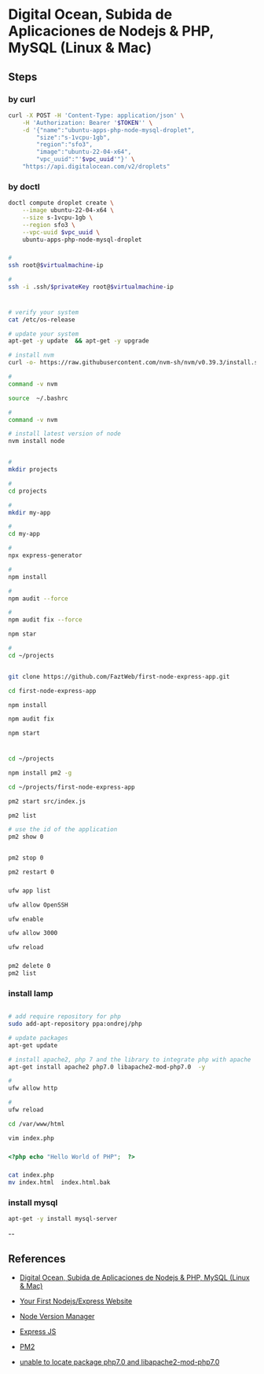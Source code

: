 # Digital Ocean, Subida de Aplicaciones de Nodejs & PHP, MySQL (Linux & Mac)


## Steps


### by curl
```bash
curl -X POST -H 'Content-Type: application/json' \
    -H 'Authorization: Bearer '$TOKEN'' \
    -d '{"name":"ubuntu-apps-php-node-mysql-droplet",
        "size":"s-1vcpu-1gb",
        "region":"sfo3",
        "image":"ubuntu-22-04-x64",
        "vpc_uuid":"'$vpc_uuid'"}' \
    "https://api.digitalocean.com/v2/droplets"
```

### by doctl
```bash
doctl compute droplet create \
    --image ubuntu-22-04-x64 \
    --size s-1vcpu-1gb \
    --region sfo3 \
    --vpc-uuid $vpc_uuid \
    ubuntu-apps-php-node-mysql-droplet
```

###
```bash
#
ssh root@$virtualmachine-ip

#
ssh -i .ssh/$privateKey root@$virtualmachine-ip

```

###
```bash

# verify your system
cat /etc/os-release

# update your system
apt-get -y update  && apt-get -y upgrade

# install nvm
curl -o- https://raw.githubusercontent.com/nvm-sh/nvm/v0.39.3/install.sh | bash

# 
command -v nvm

source  ~/.bashrc

# 
command -v nvm

# install latest version of node
nvm install node


# 
mkdir projects

# 
cd projects

#
mkdir my-app

# 
cd my-app

#
npx express-generator

# 
npm install

#
npm audit --force

#
npm audit fix --force

npm star


```


```bash
#
cd ~/projects


git clone https://github.com/FaztWeb/first-node-express-app.git

cd first-node-express-app

npm install

npm audit fix

npm start

```


###
```bash

cd ~/projects

npm install pm2 -g

cd ~/projects/first-node-express-app

pm2 start src/index.js

pm2 list

# use the id of the application
pm2 show 0


pm2 stop 0

pm2 restart 0
```

###
```bash
ufw app list

ufw allow OpenSSH

ufw enable

ufw allow 3000

ufw reload
```

###
```bash
pm2 delete 0
pm2 list
```


### install lamp
```bash

# add require repository for php
sudo add-apt-repository ppa:ondrej/php

# update packages
apt-get update

# install apache2, php 7 and the library to integrate php with apache
apt-get install apache2 php7.0 libapache2-mod-php7.0  -y 

#
ufw allow http

#
ufw reload

cd /var/www/html

vim index.php
```


###
```php
<?php echo "Hello World of PHP";  ?>

```

###
```bash
cat index.php
mv index.html  index.html.bak

```

### install mysql
```bash
apt-get -y install mysql-server
```



--

## References

- [Digital Ocean, Subida de Aplicaciones de Nodejs & PHP, MySQL (Linux & Mac)](https://www.youtube.com/watch?v=z4SIkzGkDD0&list=PLL0TiOXBeDajr7MaBM4y4VszDu60SFHoO&index=1)

- [Your First Nodejs/Express Website](https://github.com/FaztWeb/first-node-express-app.git)


- [Node Version Manager](https://github.com/nvm-sh/nvm)

- [Express JS](https://expressjs.com/)

- [PM2](https://pm2.keymetrics.io/)

- [unable to locate package php7.0 and libapache2-mod-php7.0](https://askubuntu.com/questions/863627/unable-to-locate-package-php7-0-and-libapache2-mod-php7-0)